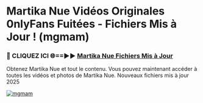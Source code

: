 # Martika Nue Vidéos Originales 0nlyFans Fuitées - Fichiers Mis à Jour ! (mgmam)

<h3>🔴 CLIQUEZ ICI 🌐==►► <a href="https://tinyurl.com/2pmr4ezf" rel="nofollow">Martika Nue Fichiers Mis à Jour</a></h3>

Obtenez Martika Nue et tout le contenu. Vous pouvez maintenant accéder à toutes les vidéos et photos de Martika Nue. Nouveaux fichiers mis à jour 2025

[![mgmam](https://i.imgur.com/6SNvagu.gif)](https://tinyurl.com/2pmr4ezf)
